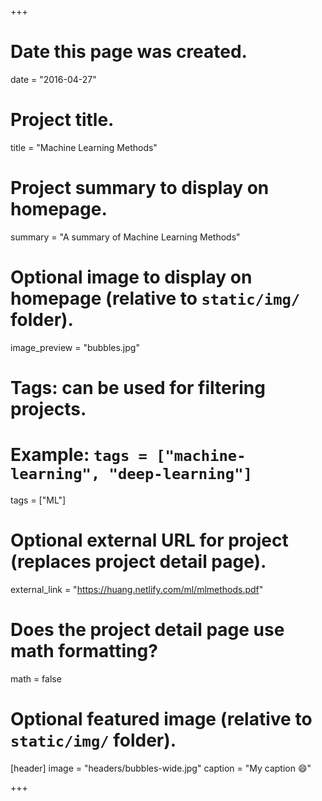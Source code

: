 +++
# Date this page was created.
date = "2016-04-27"

# Project title.
title = "Machine Learning Methods"

# Project summary to display on homepage.
summary = "A summary of Machine Learning Methods"

# Optional image to display on homepage (relative to `static/img/` folder).
image_preview = "bubbles.jpg"

# Tags: can be used for filtering projects.
# Example: `tags = ["machine-learning", "deep-learning"]`
tags = ["ML"]

# Optional external URL for project (replaces project detail page).
external_link = "https://huang.netlify.com/ml/mlmethods.pdf"

# Does the project detail page use math formatting?
math = false

# Optional featured image (relative to `static/img/` folder).
[header]
image = "headers/bubbles-wide.jpg"
caption = "My caption :smile:"

+++

